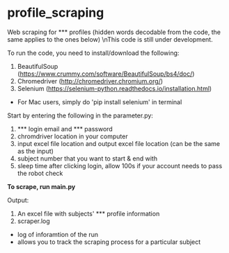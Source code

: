 # profile_scraping
Web scraping for *** profiles (hidden words decodable from the code, the same applies to the ones below) 
\nThis code is still under development.

To run the code, you need to install/download the following:
1) BeautifulSoup (https://www.crummy.com/software/BeautifulSoup/bs4/doc/)
2) Chromedriver (http://chromedriver.chromium.org/)
3) Selenium (https://selenium-python.readthedocs.io/installation.html)
  -  For Mac users, simply do 'pip install selenium' in terminal

Start by entering the following in the parameter.py:
1) *** login email and *** password
2) chromdriver location in your computer
3) input excel file location and output excel file location (can be the same as the input) 
4) subject number that you want to start & end with
5) sleep time after clicking login, allow 100s if your account needs to pass the robot check

**To scrape, run main.py**

Output:
1) An excel file with subjects' *** profile information
2) scraper.log 
  - log of inforamtion of the run
  - allows you to track the scraping process for a particular subject
